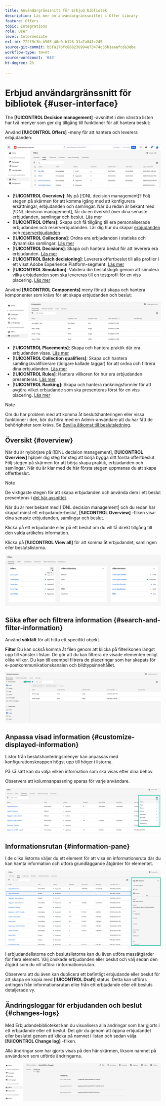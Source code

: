 ```yaml
---
title: Användargränssnitt för Erbjud bibliotek
description: Läs mer om användargränssnittet i Offer Library
feature: Offers
topic: Integrations
role: User
level: Intermediate
exl-id: 722f9c3b-b505-48c0-b126-31a7a841c245
source-git-commit: b5fa17bfc888236994e73474c35b1aaafcda3ebe
workflow-type: tm+mt
source-wordcount: '643'
ht-degree: 2%

---
```


# Erbjud användargränssnitt för bibliotek {#user-interface}

The **[!UICONTROL Decision management]** -avsnittet i den vänstra listen har två menyer som ger dig tillgång till funktioner för att hantera beslut:

Använd **[!UICONTROL Offers]** -meny för att hantera och leverera erbjudanden:


![](../assets/offers_menu.png)

* **[!UICONTROL Overview]**: Ny på [!DNL decision management]? Följ stegen på skärmen för att komma igång med att konfigurera ersättningar, erbjudanden och samlingar. När du redan är bekant med [!DNL decision management], får du en översikt över dina senaste erbjudanden, samlingar och beslut. [Läs mer](#overview)
* **[!UICONTROL Offers]**: Skapa och få tillgång till era personaliserade erbjudanden och reserverbjudanden. Lär dig hur du skapar [erbjudanden](../offer-library/creating-personalized-offers.md) och [reserverbjudanden](../offer-library/creating-fallback-offers.md)
* **[!UICONTROL Collections]**: Ordna era erbjudanden i statiska och dynamiska samlingar. [Läs mer](../offer-library/creating-collections.md)
* **[!UICONTROL Decisions]**: Skapa och hantera beslut för att leverera era erbjudanden. [Läs mer](../offer-activities/create-offer-activities.md)
* **[!UICONTROL Batch decisioning]**: Leverera offertbeslut till alla profiler i ett visst Adobe Experience Platform-segment. [Läs mer](../batch-delivery.md)
* **[!UICONTROL Simulation]**: Validera din beslutslogik genom att simulera vilka erbjudanden som ska levereras till en testprofil för en viss placering. [Läs mer](../offer-activities/simulation.md)

Använd **[!UICONTROL Components]** meny för att skapa och hantera komponenter som krävs för att skapa erbjudanden och beslut:

![](../assets/offer_activities.png)

* **[!UICONTROL Placements]**: Skapa och hantera praktik där era erbjudanden visas. [Läs mer](../offer-library/creating-placements.md)
* **[!UICONTROL Collection qualifiers]**: Skapa och hantera samlingskvalificerare (tidigare kallade taggar) för att ordna och filtrera dina erbjudanden. [Läs mer](../offer-library/creating-tags.md)
* **[!UICONTROL Rules]**: Hantera villkoren för hur era erbjudanden presenteras. [Läs mer](../offer-library/creating-decision-rules.md)
* **[!UICONTROL Ranking]**: Skapa och hantera rankningsformler för att avgöra vilket erbjudande som ska presenteras först för en viss placering. [Läs mer](../ranking/create-ranking-formulas.md)

>[!NOTE]
>
>Om du har problem med att komma åt beslutshanteringen eller vissa funktioner i den, bör du höra med en Admin-användare att du har fått de behörigheter som krävs. Se [Bevilja åtkomst till beslutsledning](starting-offer-decisioning.md#granting-acess-to-decision-management).

## Översikt {#overview}

När du är nybörjare på [!DNL decision management], **[!UICONTROL Overview]** hjälper dig steg för steg att börja bygga ditt första offertbeslut. Följ stegen på skärmen för att börja skapa praktik, erbjudanden och samlingar. När du är klar med de här första stegen uppmanas du att skapa offertbeslut.

>[!NOTE]
>
>De viktigaste stegen för att skapa erbjudanden och använda dem i ett beslut presenteras i [det här avsnittet](../offer-library/key-steps.md).

När du är mer bekant med [!DNL decision management] och du redan har skapat minst ett erbjudande-beslut, **[!UICONTROL Overview]** -fliken visar dina senaste erbjudanden, samlingar och beslut.

Klicka på ett erbjudande eller på ett beslut om du vill få direkt tillgång till den valda artikelns information.

Klicka på **[!UICONTROL View all]** för att komma åt erbjudandet, samlingen eller beslutslistorna.

![](../assets/overview_view-all.png)

## Söka efter och filtrera information {#search-and-filter-information}

Använd **sökfält** för att hitta ett specifikt objekt.

**Filter** Du kan också komma åt filen genom att klicka på filterikonen längst upp till vänster i listan. De gör att du kan filtrera de visade elementen enligt olika villkor. Du kan till exempel filtrera de placeringar som har skapats för e-postkommunikationskanalen och bildtypsinnehållet.

![](../assets/filters.png)

## Anpassa visad information {#customize-displayed-information}

Listor från beslutshanteringsmenyer kan anpassas med konfigurationsknappen högst upp till höger i listorna.

På så sätt kan du välja vilken information som ska visas efter dina behov.

Observera att kolumnanpassning sparas för varje användare.

![](../assets/columns.png)

## Informationsrutan {#information-pane}

I de olika listorna väljer du ett element för att visa en informationsruta där du kan hämta information och utföra grundläggande åtgärder för elementet.

![](../assets/information-pane.png)

I erbjudandelistorna och beslutslistorna kan du även utföra massåtgärder för flera element. Välj önskade erbjudanden eller beslut och välj sedan den åtgärd som du vill utföra i informationsrutan.

Observera att du även kan duplicera ett befintligt erbjudande eller beslut för att skapa en kopia med **[!UICONTROL Draft]** status. Detta kan utföras antingen från informationsrutan eller från ett erbjudande eller ett besluts detaljerade vy.

## Ändringsloggar för erbjudanden och beslut {#changes-logs}

Med Erbjudandebiblioteket kan du visualisera alla ändringar som har gjorts i ett erbjudande eller ett beslut. Det gör du genom att öppna erbjudandet eller beslutet genom att klicka på namnet i listan och sedan välja **[!UICONTROL Change log]** -fliken.

Alla ändringar som har gjorts visas på den här skärmen, liksom namnet på användaren som utförde ändringarna.

![](../assets/change-logs.png)

